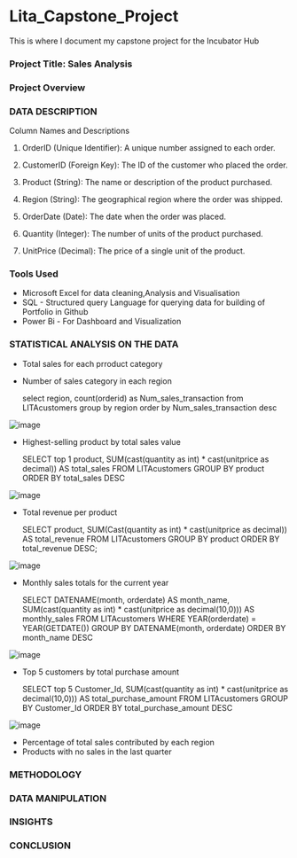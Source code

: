 # Lita_Capstone_Project
This is where I document my capstone project for the Incubator Hub
### Project Title: Sales Analysis
### Project Overview

### DATA DESCRIPTION
Column Names and Descriptions

1. OrderID (Unique Identifier): A unique number assigned to each order.

2. CustomerID (Foreign Key): The ID of the customer who placed the order.

3. Product (String): The name or description of the product purchased.

4. Region (String): The geographical region where the order was shipped.

5. OrderDate (Date): The date when the order was placed.

6. Quantity (Integer): The number of units of the product purchased.

7. UnitPrice (Decimal): The price of a single unit of the product.

### Tools Used
- Microsoft Excel for data cleaning,Analysis and Visualisation 
- SQL - Structured query Language for querying data for building of Portfolio in Github
- Power Bi - For Dashboard and Visualization 


### STATISTICAL ANALYSIS ON THE DATA
- Total sales for each prroduct category
- Number of sales category in each region
  
  select region, count(orderid) as Num_sales_transaction
from LITAcustomers group by region order by
Num_sales_transaction desc


![image](https://github.com/user-attachments/assets/9c535931-ef4e-4f1d-917e-2ccc8b9b7f00)


- Highest-selling product by total sales value

  SELECT top 1 product,
SUM(cast(quantity as int) * cast(unitprice as decimal)) AS total_sales
FROM 
LITAcustomers
GROUP BY 
product
ORDER BY 
total_sales DESC

![image](https://github.com/user-attachments/assets/d6f01bf0-0995-4a98-ad09-ce8a0dae60a9)

- Total revenue per product

  SELECT product,
SUM(Cast(quantity as int) * cast(unitprice as decimal)) AS total_revenue
FROM 
LITAcustomers
GROUP BY 
product
ORDER BY 
total_revenue DESC;

![image](https://github.com/user-attachments/assets/3325885b-53a1-4c2a-98b6-d5f6712ae011)

- Monthly sales totals for the current year

  SELECT DATENAME(month, orderdate) AS month_name,
SUM(cast(quantity as int) * cast(unitprice as decimal(10,0))) AS monthly_sales
FROM 
LITAcustomers
WHERE 
YEAR(orderdate) = YEAR(GETDATE())
GROUP BY 
DATENAME(month, orderdate)
ORDER BY 
month_name DESC

![image](https://github.com/user-attachments/assets/29a2fb88-5d6f-4a40-8c72-710bbea6d5a6)

- Top 5 customers by total purchase amount

  SELECT top 5 Customer_Id,
SUM(cast(quantity as int) * cast(unitprice as decimal(10,0))) AS total_purchase_amount
FROM 
    LITAcustomers
GROUP BY 
    Customer_Id
ORDER BY 
    total_purchase_amount DESC

![image](https://github.com/user-attachments/assets/11974d0f-68dc-4a2e-8164-d222d2ca6edc)

- Percentage of total sales contributed by each region
- Products with no sales in the last quarter

### METHODOLOGY
### DATA MANIPULATION 
### INSIGHTS
### CONCLUSION

